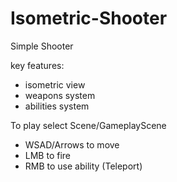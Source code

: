 # Isometric-Shooter

Simple Shooter

key features:
- isometric view
- weapons system 
- abilities system

To play select Scene/GameplayScene
- WSAD/Arrows to move
- LMB to fire
- RMB to use ability (Teleport)
